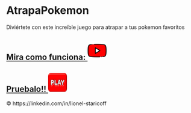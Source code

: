# AtrapaPokemon

<p>Diviértete con este increíble juego para atrapar a tus pokemon favoritos </p>



<h2><a href="https://www.youtube.com/watch?v=cfIPnYoEXNI"> Mira como funciona: <img src="https://github.com/LionelStaricoff/conversor/blob/main/youtube.png?raw=true" alt="enlace a youtube" width="50" height="50"> </a></h2>


<h2><a href="https://atrapapokemon.netlify.app/">Pruebalo!!  <img src="https://github.com/LionelStaricoff/AtrapaPokemon/blob/main/btnjugar-removebg-preview.png?raw=true" alt="enlace a Netlify" width="50" height="50"> </a></h2> 


<p>&copy https://linkedin.com/in/lionel-staricoff</p>
